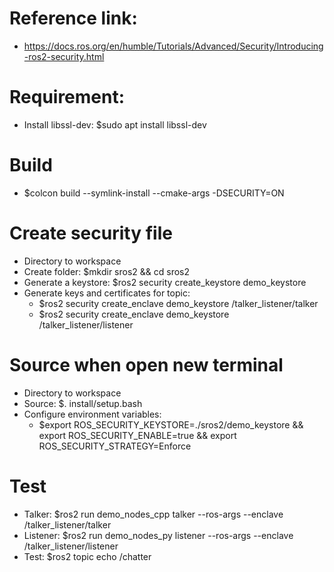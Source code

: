# Reference link: 
- https://docs.ros.org/en/humble/Tutorials/Advanced/Security/Introducing-ros2-security.html

# Requirement:
- Install libssl-dev: $sudo apt install libssl-dev

# Build
- $colcon build --symlink-install --cmake-args -DSECURITY=ON

# Create security file
- Directory to workspace
- Create folder: $mkdir sros2 && cd sros2
- Generate a keystore: $ros2 security create_keystore demo_keystore
- Generate keys and certificates for topic:
    + $ros2 security create_enclave demo_keystore /talker_listener/talker
    + $ros2 security create_enclave demo_keystore /talker_listener/listener

# Source when open new terminal
- Directory to workspace
- Source: $. install/setup.bash
- Configure environment variables:
    + $export ROS_SECURITY_KEYSTORE=./sros2/demo_keystore && export ROS_SECURITY_ENABLE=true && export ROS_SECURITY_STRATEGY=Enforce

# Test
- Talker: $ros2 run demo_nodes_cpp talker --ros-args --enclave /talker_listener/talker
- Listener: $ros2 run demo_nodes_py listener --ros-args --enclave /talker_listener/listener
- Test: $ros2 topic echo /chatter